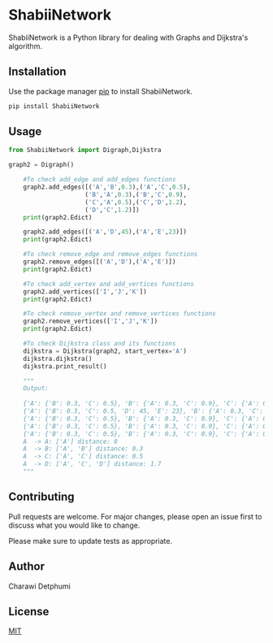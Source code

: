 # ShabiiNetwork

ShabiiNetwork is a Python library for dealing with Graphs and Dijkstra's algorithm.

## Installation

Use the package manager [pip](https://pip.pypa.io/en/stable/) to install ShabiiNetwork.

```bash
pip install ShabiiNetwork
```

## Usage

```python
from ShabiiNetwork import Digraph,Dijkstra

graph2 = Digraph()

    #To check add_edge and add_edges functions
    graph2.add_edges([('A','B',0.3),('A','C',0.5),
                     ('B','A',0.3),('B','C',0.9),
                     ('C','A',0.5),('C','D',1.2),
                     ('D','C',1.2)])
    print(graph2.Edict)

    graph2.add_edges([('A','D',45),('A','E',23)])
    print(graph2.Edict)

    #To check remove_edge and remove_edges functions
    graph2.remove_edges([('A','D'),('A','E')])
    print(graph2.Edict)

    #To check add_vertex and add_vertices functions
    graph2.add_vertices(['I','J','K'])
    print(graph2.Edict)

    #To check remove_vertex and remove_vertices functions
    graph2.remove_vertices(['I','J','K'])
    print(graph2.Edict)

    #To check Dijkstra class and its functions
    dijkstra = Dijkstra(graph2, start_vertex='A')
    dijkstra.dijkstra()
    dijkstra.print_result()

    """
    Output:
    
    {'A': {'B': 0.3, 'C': 0.5}, 'B': {'A': 0.3, 'C': 0.9}, 'C': {'A': 0.5, 'D': 1.2}, 'D': {'C': 1.2}}
    {'A': {'B': 0.3, 'C': 0.5, 'D': 45, 'E': 23}, 'B': {'A': 0.3, 'C': 0.9}, 'C': {'A': 0.5, 'D': 1.2}, 'D': {'C': 1.2}}
    {'A': {'B': 0.3, 'C': 0.5}, 'B': {'A': 0.3, 'C': 0.9}, 'C': {'A': 0.5, 'D': 1.2}, 'D': {'C': 1.2}}
    {'A': {'B': 0.3, 'C': 0.5}, 'B': {'A': 0.3, 'C': 0.9}, 'C': {'A': 0.5, 'D': 1.2}, 'D': {'C': 1.2}, 'I': {}, 'J': {}, 'K': {}}
    {'A': {'B': 0.3, 'C': 0.5}, 'B': {'A': 0.3, 'C': 0.9}, 'C': {'A': 0.5, 'D': 1.2}, 'D': {'C': 1.2}}
    A  -> A: ['A'] distance: 0
    A  -> B: ['A', 'B'] distance: 0.3
    A  -> C: ['A', 'C'] distance: 0.5
    A  -> D: ['A', 'C', 'D'] distance: 1.7
    """

```

## Contributing

Pull requests are welcome. For major changes, please open an issue first
to discuss what you would like to change.

Please make sure to update tests as appropriate.

## Author 

Charawi Detphumi

## License

[MIT](https://choosealicense.com/licenses/mit/)